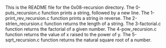 This is the README file for the 0x08-recursion directory.
The 0-puts_recursion.c function prints a string, followed by a new line.
The 1-print_rev_recursion.c function prints a string in reverse.
The 2-strlen_recursion.c function returns the length of a string.
The 3-factorial.c function returns the factorial of a given number.
The 4-pow_recursion.c function returns the value of x raised to the power of y.
The 5-sqrt_recursion.c function returns the natural square root of a number.
